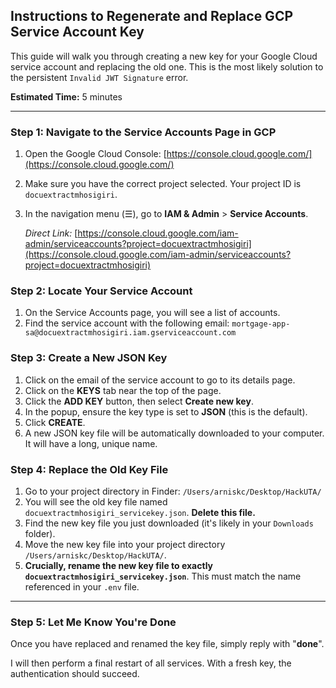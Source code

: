 ## Instructions to Regenerate and Replace GCP Service Account Key

This guide will walk you through creating a new key for your Google Cloud service account and replacing the old one. This is the most likely solution to the persistent `Invalid JWT Signature` error.

**Estimated Time:** 5 minutes

---

### Step 1: Navigate to the Service Accounts Page in GCP

1.  Open the Google Cloud Console: [https://console.cloud.google.com/](https://console.cloud.google.com/)
2.  Make sure you have the correct project selected. Your project ID is `docuextractmhosigiri`.
3.  In the navigation menu (☰), go to **IAM & Admin** > **Service Accounts**.

    *Direct Link:* [https://console.cloud.google.com/iam-admin/serviceaccounts?project=docuextractmhosigiri](https://console.cloud.google.com/iam-admin/serviceaccounts?project=docuextractmhosigiri)

### Step 2: Locate Your Service Account

1.  On the Service Accounts page, you will see a list of accounts.
2.  Find the service account with the following email:
    `mortgage-app-sa@docuextractmhosigiri.iam.gserviceaccount.com`

### Step 3: Create a New JSON Key

1.  Click on the email of the service account to go to its details page.
2.  Click on the **KEYS** tab near the top of the page.
3.  Click the **ADD KEY** button, then select **Create new key**.
4.  In the popup, ensure the key type is set to **JSON** (this is the default).
5.  Click **CREATE**.
6.  A new JSON key file will be automatically downloaded to your computer. It will have a long, unique name.

### Step 4: Replace the Old Key File

1.  Go to your project directory in Finder: `/Users/arniskc/Desktop/HackUTA/`
2.  You will see the old key file named `docuextractmhosigiri_servicekey.json`. **Delete this file.**
3.  Find the new key file you just downloaded (it's likely in your `Downloads` folder).
4.  Move the new key file into your project directory `/Users/arniskc/Desktop/HackUTA/`.
5.  **Crucially, rename the new key file to exactly `docuextractmhosigiri_servicekey.json`**. This must match the name referenced in your `.env` file.

---

### Step 5: Let Me Know You're Done

Once you have replaced and renamed the key file, simply reply with "**done**".

I will then perform a final restart of all services. With a fresh key, the authentication should succeed.
